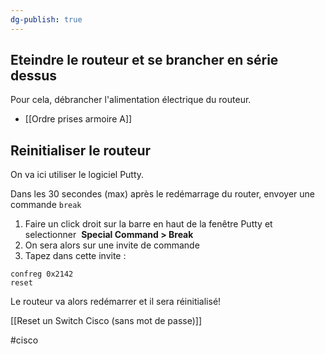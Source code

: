 ```yaml
---
dg-publish: true
---
```

## Eteindre le routeur et se brancher en série dessus

Pour cela, débrancher l'alimentation électrique du routeur.

- [[Ordre prises armoire A]]

## Reinitialiser le routeur

On va  ici utiliser le logiciel Putty.

Dans les 30 secondes (max) après le redémarrage du router, envoyer une commande `break`

1. Faire un click droit sur la barre en haut de la fenêtre Putty et selectionner  **Special Command > Break**
2. On sera alors sur une invite de commande
3. Tapez dans cette invite : 
```
confreg 0x2142
reset
```

Le routeur va alors redémarrer et il sera réinitialisé! 

[[Reset un Switch Cisco (sans mot de passe)]]

#cisco 